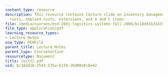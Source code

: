 ```yaml
---
content_type: resource
description: This resource contains lecture slide on inventory management, backorder
  costs, implied costs, extensions, and A and C items.
file: /media/courses/esd-260j-logistics-systems-fall-2006/bc18dd1b2543535a61f826d00a8c6e42_lect12.pdf
file_type: application/pdf
learning_resource_types:
- Lecture Notes
ocw_type: OCWFile
parent_title: Lecture Notes
parent_type: CourseSection
resourcetype: Document
title: lect12.pdf
uid: bc18dd1b-2543-535a-61f8-26d00a8c6e42
---
```

